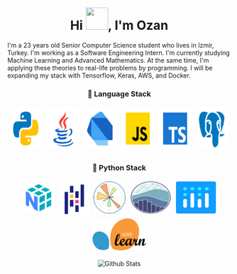 <h1 align="center">Hi <img src="https://c.tenor.com/62H2GipHhHUAAAAi/marvel-future-revolution-marvel-future-fight.gif" width="50px" height="50px"/>, I'm Ozan</h1>


I'm a 23 years old Senior Computer Science student who lives in Izmir, Turkey. I'm working as a Software Engineering Intern. I'm currently studying Machine Learning and Advanced Mathematics. At the same time, I'm applying these theories to real-life problems by programming. I will be expanding my stack with Tensorflow, Keras, AWS, and Docker. 


<h3 align="center">🔨 Language Stack</h3>

<p align="center">
	<img title="Python" alt="Python" src="https://raw.githubusercontent.com/sahinozan/sahinozan/main/96px-icons/96px-python.svg" width="72" height="96" style="vertical-align:down; margin:4px"/>
  <img title="Java" alt="Java" src="https://raw.githubusercontent.com/sahinozan/sahinozan/main/96px-icons/96px-java.svg" width="72" height="96" style="vertical-align:down; margin:4px"/>
	<img title="Dart" alt="Dart" src="https://raw.githubusercontent.com/sahinozan/sahinozan/main/96px-icons/96px-dart.svg" width="72" height="96" style="vertical-align:down; margin:4px"/>
	<img title="JavaScript" alt="JavaScript" src="https://raw.githubusercontent.com/sahinozan/sahinozan/main/96px-icons/96px-javascript.svg" width="72" height="96" style="vertical-align:down; margin:4px"/>
	<img title="TypeScript" alt="TypeScript" src="https://raw.githubusercontent.com/sahinozan/sahinozan/main/96px-icons/96px-typescript.svg" width="72" height="96" style="vertical-align:down; margin:4px"/>
  <img title="PostgreSQL" alt="PostgreSQL" src="https://raw.githubusercontent.com/sahinozan/sahinozan/main/96px-icons/96px-postgresql.svg" width="72" height="96" style="vertical-align:down; margin:4px"/>
</p>

<h3 align="center">🐍 Python Stack</h3>

<p align="center">
	<img title="Numpy" alt="Numpy" src="https://raw.githubusercontent.com/sahinozan/sahinozan/main/Python-Stack-Icons/numpy.svg" width="72" height="72" style="vertical-align:down; margin:4px"/>
  <img title="Pandas" alt="Pandas" src="https://raw.githubusercontent.com/sahinozan/sahinozan/main/Python-Stack-Icons/pandas.svg" width="72" height="72" style="vertical-align:down; "/>
	<img title="Matplotlib" alt="Matplotlib" src="https://raw.githubusercontent.com/sahinozan/sahinozan/main/Python-Stack-Icons/matplotlib.svg" width="72" height="72" style="vertical-align:down; margin:4px"/>
	<img title="Seaborn" alt="Seaborn" src="https://raw.githubusercontent.com/sahinozan/sahinozan/main/Python-Stack-Icons/seaborn.svg" width="90" height="72" style="vertical-align:down; margin:4px"/>
	<img title="Plotly" alt="Plotly" src="https://raw.githubusercontent.com/sahinozan/sahinozan/main/Python-Stack-Icons/plotly.svg" width="90" height="72" style="vertical-align:down; margin:4px"/>
	<img title="Scikit-learn" alt="Scikit-learn" src="https://raw.githubusercontent.com/sahinozan/sahinozan/main/Python-Stack-Icons/sklearn.svg" width="120" height="72" style="vertical-align:down; margin:4px"/>
</p>

<p align="center">
  <img src="https://github-readme-stats-git-masterrstaa-rickstaa.vercel.app/api?username=sahinozan&show_icons=true&theme=synthwave&count_private=true&hide_title=true&card_width=400" alt="Github Stats"/>
</p>
